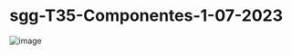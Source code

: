 # sgg-T35-Componentes-1-07-2023

![image](https://github.com/SergioGallegoGudino/sgg-T35-Componentes-1-07-2023/assets/118269684/2dca85fd-0f9d-4d31-8ddf-aa26ab4b838e)

